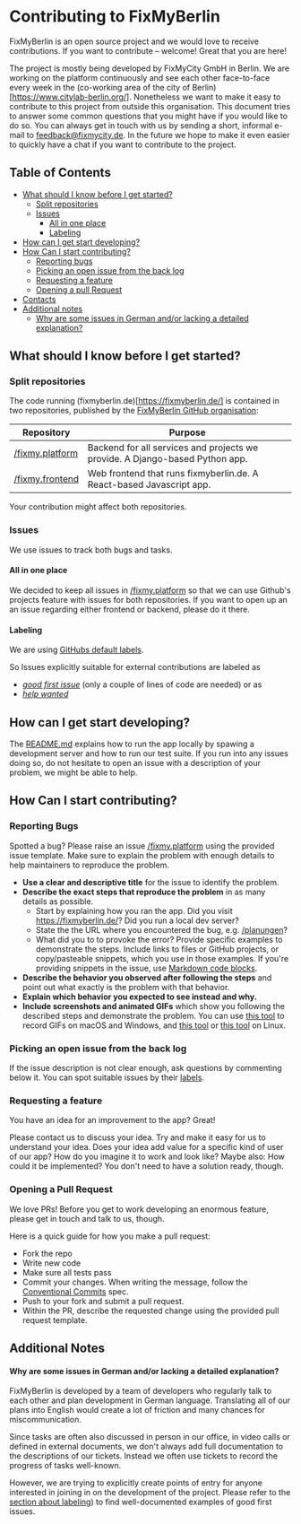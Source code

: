 # Contributing to FixMyBerlin

FixMyBerlin is an open source project and we would love to receive contributions.
If you want to contribute – welcome! Great that you are here!

The project is mostly being developed by FixMyCity GmbH in Berlin. We
are working on the platform continuously and see each other face-to-face every week in the (co-working area of the city of Berlin)[https://www.citylab-berlin.org/]. 
Nonetheless we want to make it easy to contribute to this project from outside this
organisation. This document tries to answer some common questions that you might have
if you would like to do so. 
You can always get in touch with us by sending a short, informal e-mail to [feedback@fixmycity.de](mailto:feedback@fixmycity.de).
In the future we hope to make it even easier to quickly have a chat if you want
to contribute to the project.

## Table of Contents

- [What should I know before I get started?](#what-should-i-know-before-i-get-started-)
  - [Split repositories](#split-repositories)
  - [Issues](#issues)
    - [All in one place](#all-in-one-place)
    - [Labeling](#labeling)
- [How can I get start developing?](#how-can-i-get-start-developing-)
- [How Can I start contributing?](#how-can-i-start-contributing-)
  - [Reporting bugs](#reporting-bugs)
  - [Picking an open issue from the back log](#picking-an-open-issue-from-the-back-log)
  - [Requesting a feature](#requesting-a-feature)
  - [Opening a pull Request](#opening-a-pull-request)
- [Contacts](#contacts)
- [Additional notes](#additional-notes)
  - [Why are some issues in German and/or lacking a detailed explanation?](#why-are-some-issues-in-german-and-or-lacking-a-detailed-explanation-)

## What should I know before I get started?

### Split repositories

The code running (fixmyberlin.de)[https://fixmyberlin.de/] is contained in two repositories,
published by the [FixMyBerlin GitHub organisation](https://github.com/FixMyBerlin):

| Repository                                                       | Purpose                                                                      |
| ---------------------------------------------------------------- | ---------------------------------------------------------------------------- |
| [/fixmy.platform](https://github.com/FixMyBerlin/fixmy.platform) | Backend for all services and projects we provide. A Django-based Python app. |
| [/fixmy.frontend](https://github.com/FixMyBerlin/fixmy.frontend) | Web frontend that runs fixmyberlin.de. A React-based Javascript app.         |

Your contribution might affect both repositories.

### Issues

We use issues to track both bugs and tasks.

#### All in one place

We decided to keep all issues in [/fixmy.platform](https://github.com/FixMyBerlin/fixmy.platform) so that we can use Github's projects feature with issues for both repositories.
If you want to open up an an issue regarding either frontend or backend, please do it there.

#### Labeling

We are using [GitHubs default labels](https://help.github.com/en/github/managing-your-work-on-github/about-labels#using-default-labels).

So Issues explicitly suitable for external contributions are labeled as

- [_good first issue_](https://github.com/FixMyBerlin/fixmy.platform/issues?q=is%3Aopen+is%3Aissue+label%3A%22good+first+issue%22) (only a couple of lines of code are needed) or as
- [_help wanted_](https://github.com/FixMyBerlin/fixmy.platform/issues?q=is%3Aopen+is%3Aissue+label%3A%22help+wanted%22)

## How can I get start developing?

The [README.md](README.md) explains how to
run the app locally by spawing a development server and how to run our test suite. If you run into any issues doing so, do not hesitate to open an issue with a description of your problem, we might be able to help.

## How Can I start contributing?

### Reporting Bugs

Spotted a bug? Please raise an issue [/fixmy.platform](https://github.com/FixMyBerlin/fixmy.platform/) using the provided issue template.
Make sure to explain the problem with enough details to help maintainers to reproduce the problem.

- **Use a clear and descriptive title** for the issue to identify the problem.
- **Describe the exact steps that reproduce the problem** in as many details as possible.
  - Start by explaining how you ran the app. Did you visit https://fixmyberlin.de/? Did you run a local dev server?
  - State the the URL where you encountered the bug, e.g. [/planungen](https://fixmyberlin.de/planungen)?
  - What did you to to provoke the error? Provide specific examples to demonstrate the steps.
    Include links to files or GitHub projects, or copy/pasteable snippets, which you use in those examples.
    If you're providing snippets in the issue, use [Markdown code blocks](https://help.github.com/articles/markdown-basics/#multiple-lines).
- **Describe the behavior you observed after following the steps** and point out what exactly is the problem with that behavior.
- **Explain which behavior you expected to see instead and why.**
- **Include screenshots and animated GIFs** which show you following the described steps and demonstrate the problem.
  You can use [this tool](https://www.cockos.com/licecap/) to record GIFs on macOS and Windows, and [this tool](https://github.com/colinkeenan/silentcast) or [this tool](https://github.com/GNOME/byzanz) on Linux.

### Picking an open issue from the back log

If the issue description is not clear enough, ask questions by commenting below it.
You can spot suitable issues by their [labels](#labeling).

### Requesting a feature

You have an idea for an improvement to the app? Great!

Please contact us to discuss your idea. Try and make it easy for us to understand your idea. Does your idea add value for a specific kind of user of our app? How do you imagine it to work and look like? Maybe also: How could it be implemented? You don't need to have a solution ready, though.

### Opening a Pull Request

We love PRs! Before you get to work developing an enormous feature, please get in touch and talk to us, though. 

Here is a quick guide for how you make a pull request:

- Fork the repo
- Write new code
- Make sure all tests pass
- Commit your changes. When writing the message, follow the [Conventional Commits](https://www.conventionalcommits.org/en/v1.0.0/) spec.
- Push to your fork and submit a pull request.
- Within the PR, describe the requested change using the provided pull request template.

## Additional Notes

#### Why are some issues in German and/or lacking a detailed explanation?

FixMyBerlin is developed by a team of developers who regularly talk to each other and plan development in German language. Translating all of our plans into English would create a lot of friction and many chances for miscommunication. 

Since tasks are often also discussed in person in our office, in video calls or defined in external documents, we don't always add full documentation to the descriptions of our tickets. Instead we often use tickets to record the progress of tasks well-known.

However, we are trying to explicitly create points of entry for anyone interested in joining in on the development of the project. Please refer to the [section about labeling](#labeling)) to find well-documented examples of good first issues.
